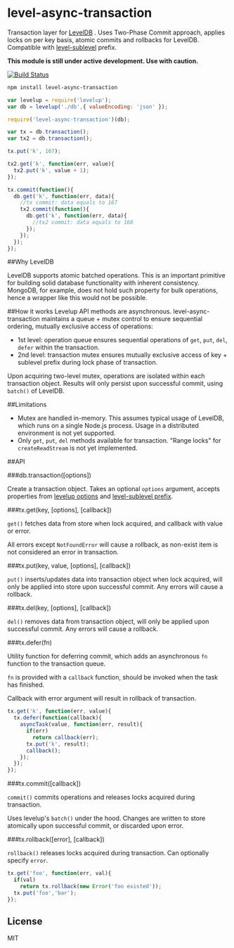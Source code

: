 # level-async-transaction

Transaction layer for [LevelDB](https://github.com/rvagg/node-levelup) . 
Uses Two-Phase Commit approach, applies locks on per key basis, atomic commits and rollbacks for LevelDB. Compatible with [level-sublevel](https://github.com/dominictarr/level-sublevel) prefix.

**This module is still under active development. Use with caution.**

[![Build Status](https://travis-ci.org/cshum/level-async-transaction.svg?branch=master)](https://travis-ci.org/cshum/level-async-transaction)

```bash
npm install level-async-transaction
```

```js
var levelup = require('levelup');
var db = levelup('./db',{ valueEncoding: 'json' });

require('level-async-transaction')(db);

var tx = db.transaction();
var tx2 = db.transaction();

tx.put('k', 167);

tx2.get('k', function(err, value){
  tx2.put('k', value + 1);
});

tx.commit(function(){
  db.get('k', function(err, data){
    //tx commit: data equals to 167
    tx2.commit(function(){
      db.get('k', function(err, data){
        //tx2 commit: data equals to 168
      });
    });
  });
});

```

##Why LevelDB

LevelDB supports atomic batched operations. This is an important primitive for building solid database functionality with inherent consistency.
MongoDB, for example, does not hold such property for bulk operations, hence a wrapper like this would not be possible.

##How it works
Levelup API methods are asynchronous.
level-async-transaction maintains a queue + mutex control to ensure sequential ordering, mutually exclusive access of operations:

* 1st level: operation queue ensures sequential operations of `get`, `put`, `del`, `defer` within the transaction.
* 2nd level: transaction mutex ensures mutually exclusive access of key + sublevel prefix during lock phase of transaction.

Upon acquiring two-level mutex, operations are isolated within each transaction object. Results will only persist upon successful commit, using `batch()` of LevelDB.

##Limitations
* Mutex are handled in-memory. This assumes typical usage of LevelDB, which runs on a single Node.js process. Usage in a distributed environment is not yet supported.
* Only `get`, `put`, `del` methods available for transaction. "Range locks" for `createReadStream` is not yet implemented.

##API

###db.transaction([options])

Create a transaction object. Takes an optional `options` argument, accepts properties from [levelup options](https://github.com/rvagg/node-levelup#options) and [level-sublevel prefix](https://github.com/dominictarr/level-sublevel#hooks-example).

###tx.get(key, [options], [callback])

`get()` fetches data from store when lock acquired, 
and callback with value or error.

All errors except `NotFoundError` will cause a rollback, as non-exist item is not considered an error in transaction.

###tx.put(key, value, [options], [callback])

`put()` inserts/updates data into transaction object when lock acquired, 
will only be applied into store upon successful commit. 
Any errors will cause a rollback.

###tx.del(key, [options], [callback])

`del()` removes data from transaction object, 
will only be applied upon successful commit. 
Any errors will cause a rollback.

###tx.defer(fn)

Utility function for deferring commit,
which adds an asynchronous `fn` function to the transaction queue. 

`fn` is provided with a `callback` function, should be invoked when the task has finished.

Callback with error argument will result in rollback of transaction.

```js
tx.get('k', function(err, value){
  tx.defer(function(callback){
    asyncTask(value, function(err, result){
      if(err)
        return callback(err);
      tx.put('k', result);
      callback();
    });
  });
});
```

###tx.commit([callback])

`commit()` commits operations and releases locks acquired during transaction.

Uses levelup's `batch()` under the hood.
Changes are written to store atomically upon successful commit, or discarded upon error.


###tx.rollback([error], [callback])

`rollback()` releases locks acquired during transaction. Can optionally specify `error`.

```js
tx.get('foo', function(err, val){
  if(val) 
    return tx.rollback(new Error('foo existed'));
  tx.put('foo','bar');
});
```


## License

MIT
